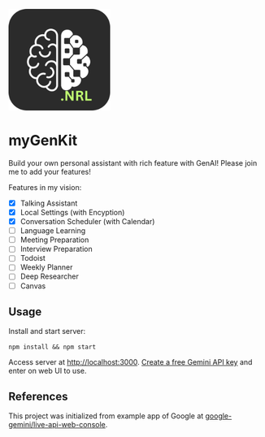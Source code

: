<img src="./public/logo.png" width="200px"></img>

# myGenKit

Build your own personal assistant with rich feature with GenAI! Please join me to add your features!

Features in my vision:

- [x] Talking Assistant
- [x] Local Settings (with Encyption)
- [x] Conversation Scheduler (with Calendar)
- [ ] Language Learning
- [ ] Meeting Preparation
- [ ] Interview Preparation
- [ ] Todoist
- [ ] Weekly Planner
- [ ] Deep Researcher
- [ ] Canvas

## Usage

Install and start server:

```
npm install && npm start
```

Access server at <http://localhost:3000>. [Create a free Gemini API key](https://aistudio.google.com/apikey) and enter on web UI to use.

## References

This project was initialized from example app of Google at [google-gemini/live-api-web-console](https://github.com/google-gemini/live-api-web-console).

